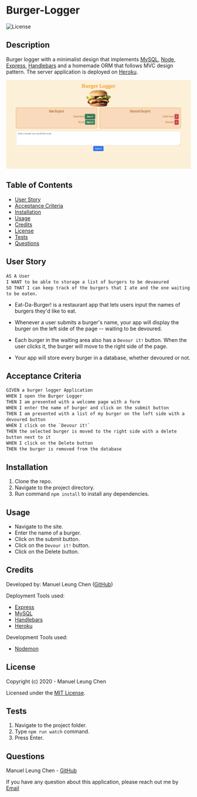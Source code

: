 # Burger-Logger

![License](https://img.shields.io/badge/License%3A-mit-darkgreen.svg)

## Description  
Burger logger with a minimalist design that implements [MySQL](https://www.mysql.com/), [Node](https://nodejs.org/en/), [Express](https://www.npmjs.com/package/express), [Handlebars](https://handlebarsjs.com/) and a homemade ORM that follows MVC design pattern. The server application is deployed on [Heroku](https://www.heroku.com/). 

![Screenshot](./public/assets/images/burger_logger.png)

    
## Table of Contents   
* [User Story](#User-Story)
* [Acceptance Criteria](#Acceptance-Criteria)
* [Installation](#Installation)
* [Usage](#Usage)
* [Credits](#Credits)
* [License](#License)
* [Tests](#Tests)
* [Questions](#Questions)

## User Story

```
AS A User
I WANT to be able to storage a list of burgers to be devaoured
SO THAT I can keep track of the burgers that I ate and the one waiting to be eaten. 
```

* Eat-Da-Burger! is a restaurant app that lets users input the names of burgers they'd like to eat.

* Whenever a user submits a burger's name, your app will display the burger on the left side of the page -- waiting to be devoured.

* Each burger in the waiting area also has a `Devour it!` button. When the user clicks it, the burger will move to the right side of the page.

* Your app will store every burger in a database, whether devoured or not.

## Acceptance Criteria

```
GIVEN a burger logger Application
WHEN I open the Burger Logger
THEN I am presented with a welcome page with a form 
WHEN I enter the name of burger and click on the submit button
THEN I am presented with a list of my burger on the left side with a devoured button 
WHEN I click on the `Devour it!` 
THEN the selected burger is moved to the right side with a delete button next to it
WHEN I click on the Delete button
THEN the burger is removed from the database

```

## Installation
1. Clone the repo.
2. Navigate to the project directory.
3. Run command ```npm install``` to install any dependencies.

## Usage    
* Navigate to the site.
* Enter the name of a burger.
* Click on the submit button.
* Click on the `Devour it!` button.
* Click on the Delete button.


## Credits  
Developed by: 
Manuel Leung Chen ([GitHub](https://github.com/manuelleungchen))

Deployment Tools used: 
* [Express](https://www.npmjs.com/package/express)
* [MySQL](https://www.mysql.com/)
* [Handlebars](https://handlebarsjs.com/)
* [Heroku](https://www.heroku.com/)

Development Tools used:
* [Nodemon](https://www.npmjs.com/package/nodemon)

## License
Copyright (c) 2020 - Manuel Leung Chen

Licensed under the [MIT License](https://choosealicense.com/licenses/mit/).
 
## Tests
1. Navigate to the project folder.
2. Type ```npm run watch``` command. 
3. Press Enter.

## Questions
Manuel Leung Chen - [GitHub](https://github.com/manuelleungchen )

If you have any question about this application, please reach out me by [Email](manuel.leungchen@gmail.com)

